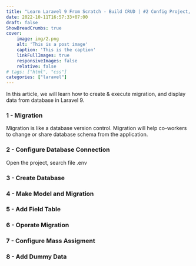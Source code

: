 ```yaml
---
title: "Learn Laravel 9 From Scratch - Build CRUD | #2 Config Project, Create & Operate Migration"
date: 2022-10-11T16:57:33+07:00
draft: false
ShowBreadCrumbs: true
cover:
    image: img/2.png
    alt: 'This is a post image'
    caption: 'This is the caption'
    linkFullImages: true
    responsiveImages: false
    relative: false
# tags: ["html", "css"]
categories: ["laravel"]
---
```

In this article, we will learn how to create & execute migration, and display data from database in Laravel 9. 
### 1 - Migration
Migration is like a database version control. Migration will help co-workers to change or share database schema from the application. 
### 2 - Configure Database Connection
Open the project, search file .env
### 3 - Create Database
### 4 - Make Model and Migration
### 5 - Add Field Table
### 6 - Operate Migration
### 7 - Configure Mass Assigment
### 8 - Add Dummy Data
